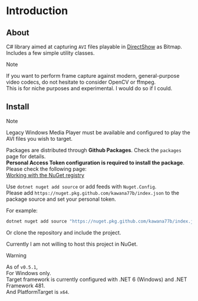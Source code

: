 # Introduction

## About

C# library aimed at capturing `AVI` files playable in [DirectShow](https://learn.microsoft.com/en-US/windows/win32/directshow/directshow) as Bitmap.  
Includes a few simple utility classes.

> [!NOTE]
> If you want to perform frame capture against modern, general-purpose video codecs, do not hesitate to consider OpenCV or ffmpeg.  
> This is for niche purposes and experimental. I would do so if I could.

## Install

> [!NOTE]
> Legacy Windows Media Player must be available and configured to play the AVI files you wish to target.

Packages are distributed through **Github Packages**. Check the `packages` page for details.  
**Personal Access Token configuration is required to install the package**. Please check the following page:  
[Working with the NuGet registry](https://docs.github.com/en/packages/working-with-a-github-packages-registry/working-with-the-nuget-registry#authenticating-with-a-personal-access-token)

Use `dotnet nuget add source` or add feeds with `Nuget.Config`.  
Please add `https://nuget.pkg.github.com/kawana77b/index.json` to the package source and set your personal token.

For example:

```bash
dotnet nuget add source "https://nuget.pkg.github.com/kawana77b/index.json" --name "kawana77b" --username "YourName" --password <personal-token>
```

Or clone the repository and include the project.

Currently I am not willing to host this project in NuGet.

> [!WARNING]
> As of `v0.5.1`,  
> For Windows only.  
> Target framework is currently configured with .NET 6 (Windows) and .NET Framework 481.  
> And PlatformTarget is `x64`.
